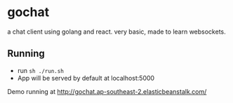 # gochat
a chat client using golang and react. very basic, made to learn websockets.

## Running
 - run `sh ./run.sh`
 - App will be served by default at localhost:5000

Demo running at http://gochat.ap-southeast-2.elasticbeanstalk.com/
